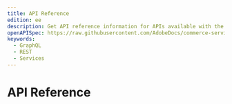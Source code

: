 ```yaml
---
title: API Reference
edition: ee
description: Get API reference information for APIs available with the composable catalog data model.
openAPISpec: https://raw.githubusercontent.com/AdobeDocs/commerce-services/refs/heads/composable-catalog-data-model-nav/src/openapi/data-ingestion-schema-v1.yaml
keywords:
  - GraphQL
  - REST
  - Services
---
```


# API Reference

<RedoclyAPIBlock src="https://raw.githubusercontent.com/AdobeDocs/commerce-services/refs/heads/composable-catalog-data-model-nav/src/openapi/data-ingestion-schema-v1.yaml" width="600px" disableSidebar="false" hideTryItPanel="true" />
